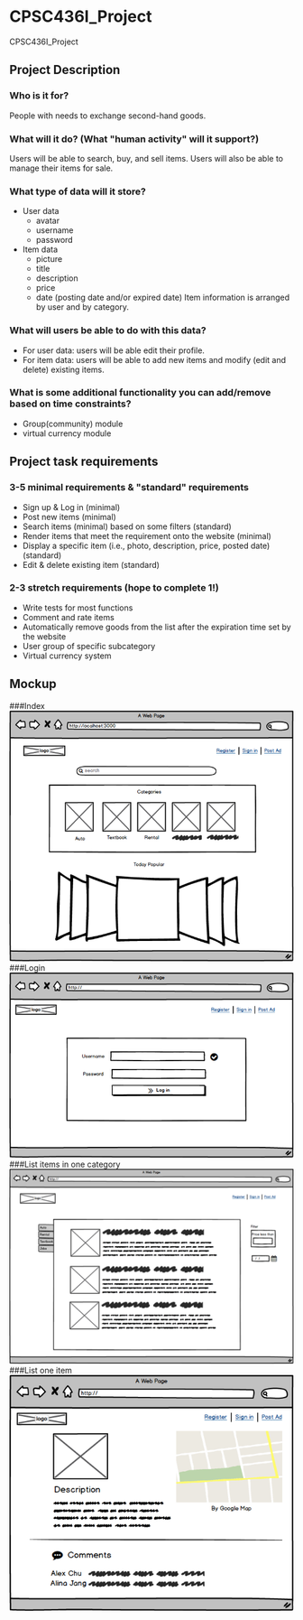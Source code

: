 # CPSC436I_Project
CPSC436I_Project 

## Project Description

### Who is it for?
People with needs to exchange second-hand goods.
### What will it do? (What "human activity" will it support?)
Users will be able to search, buy, and sell items.
Users will also be able to manage their items for sale.
### What type of data will it store?
* User data
    * avatar
    * username
    * password
* Item data
    * picture
    * title
    * description
    * price
    * date (posting date and/or expired date)
Item information is arranged by user and by category.
### What will users be able to do with this data?
* For user data: users will be able edit their profile. 
* For item data: users will be able to add new items and modify (edit and delete) existing items.
### What is some additional functionality you can add/remove based on time constraints?
* Group(community) module
* virtual currency module

## Project task requirements

### 3-5 minimal requirements & "standard" requirements
* Sign up & Log in (minimal)
* Post new items (minimal)
* Search items (minimal) based on some filters (standard)
* Render items that meet the requirement onto the website (minimal)
* Display a specific item (i.e., photo, description, price, posted date) (standard)
* Edit & delete existing item (standard)
### 2-3 stretch requirements (hope to complete 1!)
* Write tests for most functions
* Comment and rate items
* Automatically remove goods from the list after the expiration time set by the website
* User group of specific subcategory
* Virtual currency system

## Mockup
###Index
![alt text](./mockup/Index.png)
###Login
![alt text](./mockup/register.png)
###List items in one category
![alt text](./mockup/List.png)
###List one item
![alt text](./mockup/One_item_display.png)


